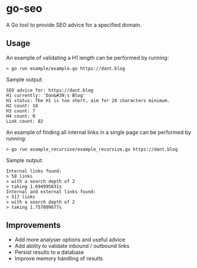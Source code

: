# go-seo
A Go tool to provide SEO advice for a specified domain.

## Usage
An example of validating a H1 length can be performed by running:
```
> go run example/example.go https://dant.blog
```
Sample output:
```
SEO advice for: https://dant.blog
H1 currently: 'Dan&#39;s Blog'
H1 status: The H1 is too short, aim for 20 characters minimum.
H2 count: 18
H3 count: 7
H4 count: 0
Link count: 82
```

An example of finding all internal links in a single page can be performed by running:
```
> go run example_recursive/example_recursive.go https://dant.blog
```
Sample output:
```
Internal links found:
> 58 links
> with a search depth of 2
> taking 1.694995831s
Internal and external links found:
> 517 links
> with a search depth of 2
> taking 1.757099677s
```

## Improvements
- Add more analyser options and useful advice
- Add ability to validate inbound / outbound links
- Persist results to a database
- Improve memory handling of results
